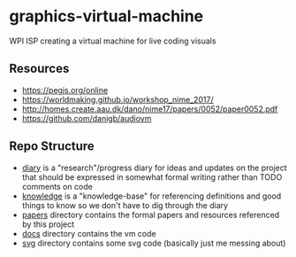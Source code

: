 # graphics-virtual-machine
WPI ISP creating a virtual machine for live coding visuals



## Resources

- https://pegjs.org/online
- https://worldmaking.github.io/workshop_nime_2017/
- http://homes.create.aau.dk/dano/nime17/papers/0052/paper0052.pdf
- https://github.com/danigb/audiovm



## Repo Structure

- [diary](diary.md) is a "research"/progress diary for ideas and updates on the project that should be expressed in somewhat formal writing rather than TODO comments on code
- [knowledge](knowledge.md) is a "knowledge-base" for referencing definitions and good things to know so we don't have to dig through the diary
- [papers](papers) directory contains the formal papers and resources referenced by this project
- [docs](docs) directory contains the vm code
- [svg](svg) directory contains some svg code (basically just me messing about)
